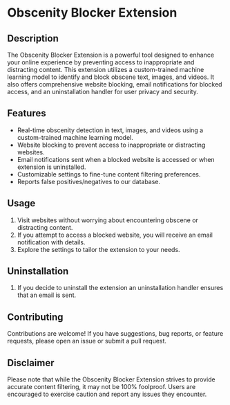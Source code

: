 # Obscenity Blocker Extension

## Description
The Obscenity Blocker Extension is a powerful tool designed to enhance your online experience by preventing access to inappropriate and distracting content. This extension utilizes a custom-trained machine learning model to identify and block obscene text, images, and videos. It also offers comprehensive website blocking, email notifications for blocked access, and an uninstallation handler for user privacy and security.

## Features
- Real-time obscenity detection in text, images, and videos using a custom-trained machine learning model.
- Website blocking to prevent access to inappropriate or distracting websites.
- Email notifications sent when a blocked website is accessed or when extension is uninstalled.
- Customizable settings to fine-tune content filtering preferences.
- Reports false positives/negatives to our database. 

## Usage
1. Visit websites without worrying about encountering obscene or distracting content.
2. If you attempt to access a blocked website, you will receive an email notification with details.
3. Explore the settings to tailor the extension to your needs.

## Uninstallation
1. If you decide to uninstall the extension an uninstallation handler ensures that an email is sent.

## Contributing
Contributions are welcome! If you have suggestions, bug reports, or feature requests, please open an issue or submit a pull request.

## Disclaimer
Please note that while the Obscenity Blocker Extension strives to provide accurate content filtering, it may not be 100% foolproof. Users are encouraged to exercise caution and report any issues they encounter.
